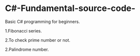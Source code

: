 # C#-Fundamental-source-code-
Basic C# programming for beginners.


1.Fibonacci series.


2.To check prime number or not.


2.Palindrome number.
